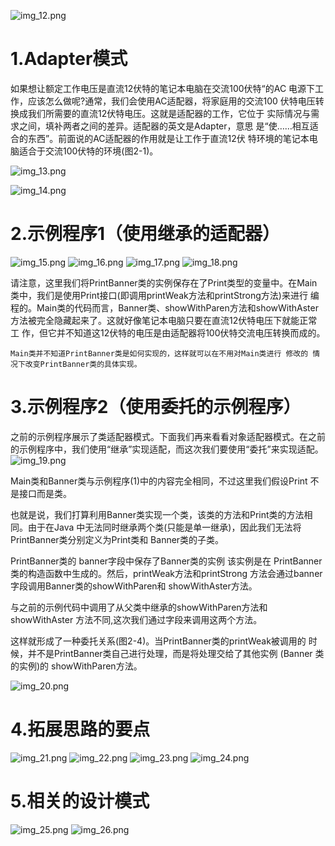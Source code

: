 ![img_12.png](img_12.png)
# 1.Adapter模式
如果想让额定工作电压是直流12伏特的笔记本电脑在交流100伏特“的AC
电源下工作，应该怎么做呢?通常，我们会使用AC适配器，将家庭用的交流100
伏特电压转换成我们所需要的直流12伏特电压。这就是适配器的工作，它位于
实际情况与需求之间，填补两者之间的差异。适配器的英文是Adapter，意思
是“使……相互适合的东西”。前面说的AC适配器的作用就是让工作于直流12伏
特环境的笔记本电脑适合于交流100伏特的环境(图2-1)。

![img_13.png](img_13.png)

![img_14.png](img_14.png)

# 2.示例程序1（使用继承的适配器）
![img_15.png](img_15.png)
![img_16.png](img_16.png)
![img_17.png](img_17.png)
![img_18.png](img_18.png)

请注意，这里我们将PrintBanner类的实例保存在了Print类型的变量中。在Main
类中，我们是使用Print接口(即调用printWeak方法和printStrong方法)来进行
编程的。Main类的代码而言，Banner类、showWithParen方法和showWithAster
方法被完全隐藏起来了。这就好像笔记本电脑只要在直流12伏特电压下就能正常工
作，但它并不知道这12伏特的电压是由适配器将100伏特交流电压转换而成的。

`Main类并不知道PrintBanner类是如何实现的，这样就可以在不用对Main类进行
修改的 情况下改变PrintBanner类的具体实现。
`
# 3.示例程序2（使用委托的示例程序）
之前的示例程序展示了类适配器模式。下面我们再来看看对象适配器模式。在之前
的示例程序中，我们使用“继承”实现适配，而这次我们要使用“委托”来实现适配。
![img_19.png](img_19.png)

Main类和Banner类与示例程序(1)中的内容完全相同，不过这里我们假设Print 
不是接口而是类。

也就是说，我们打算利用Banner类实现一个类，该类的方法和Print类的方法相
同。由于在Java 中无法同时继承两个类(只能是单一继承)，因此我们无法将
PrintBanner类分别定义为Print类和 Banner类的子类。

PrintBanner类的 banner字段中保存了Banner类的实例 该实例是在
PrintBanner类的构造函数中生成的。然后，printWeak方法和printStrong
方法会通过banner字段调用Banner类的showWithParen和 showWithAster方法。

与之前的示例代码中调用了从父类中继承的showWithParen方法和showWithAster
方法不同,这次我们通过字段来调用这两个方法。

这样就形成了一种委托关系(图2-4)。当PrintBanner类的printWeak被调用的
时候，并不是PrintBanner类自己进行处理，而是将处理交给了其他实例
(Banner 类的实例)的 showWithParen方法。

![img_20.png](img_20.png)

# 4.拓展思路的要点
![img_21.png](img_21.png)
![img_22.png](img_22.png)
![img_23.png](img_23.png)
![img_24.png](img_24.png)

# 5.相关的设计模式
![img_25.png](img_25.png)
![img_26.png](img_26.png)